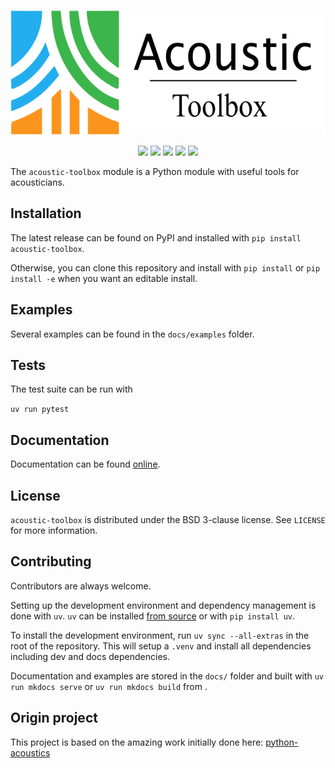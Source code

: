 <p align="center">
    <img height="200px" src="https://raw.githubusercontent.com/Universite-Gustave-Eiffel/acoustic-toolbox/main/docs/source/images/logo_txt.png" />
    <!-- <h1 align="center">Acoustic Toolbox</h1> -->
</p>

<p align="center">
    <img src="https://badgen.net/static/science/enabled/green" />
    <a href="https://pypi.org/project/acoustic-toolbox/"><img src="https://badgen.net/pypi/v/acoustic-toolbox" /></a>
    <a href="LICENSE"><img src="https://badgen.net/github/license/Universite-Gustave-Eiffel/acoustic-toolbox" /></a>
    <img src="https://badgen.net/github/checks/Universite-Gustave-Eiffel/acoustic-toolbox" />
    <img src="https://readthedocs.org/projects/acoustic-toolbox/badge/?version=latest&style=flat">
</p>

The `acoustic-toolbox` module is a Python module with useful tools for acousticians.

## Installation

The latest release can be found on PyPI and installed with `pip install acoustic-toolbox`.

Otherwise, you can clone this repository and install with `pip install` or `pip install -e` when you want an editable install.

## Examples

Several examples can be found in the `docs/examples` folder.

## Tests

The test suite can be run with

`uv run pytest`

## Documentation

Documentation can be found [online](http://acoustic-toolbox.readthedocs.io/).

## License

`acoustic-toolbox` is distributed under the BSD 3-clause license. See `LICENSE` for more information.

## Contributing

Contributors are always welcome.

Setting up the development environment and dependency management is done with `uv`. `uv` can be installed [from source](https://docs.astral.sh/uv/getting-started/installation/#standalone-installer) or with `pip install uv`.

To install the development environment, run `uv sync --all-extras` in the root of the repository. This will setup a `.venv` and install all dependencies including dev and docs dependencies.

Documentation and examples are stored in the `docs/` folder and built with `uv run mkdocs serve` or `uv run mkdocs build` from .

## Origin project

This project is based on the amazing work initially done here: [python-acoustics](https://github.com/python-acoustics/python-acoustics)
